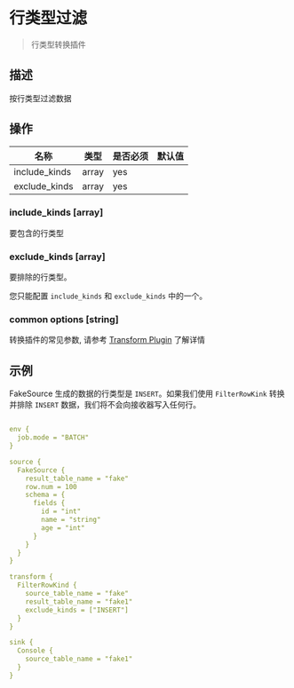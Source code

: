 # 行类型过滤

> 行类型转换插件

## 描述

按行类型过滤数据

## 操作

|      名称       |  类型   | 是否必须 | 默认值 |
|---------------|-------|------|-----|
| include_kinds | array | yes  |     |
| exclude_kinds | array | yes  |     |

### include_kinds [array]

要包含的行类型

### exclude_kinds [array]

要排除的行类型。

您只能配置 `include_kinds` 和 `exclude_kinds` 中的一个。

### common options [string]

转换插件的常见参数, 请参考  [Transform Plugin](common-options.md) 了解详情

## 示例

FakeSource 生成的数据的行类型是 `INSERT`。如果我们使用 `FilterRowKink` 转换并排除 `INSERT` 数据，我们将不会向接收器写入任何行。

```yaml

env {
  job.mode = "BATCH"
}

source {
  FakeSource {
    result_table_name = "fake"
    row.num = 100
    schema = {
      fields {
        id = "int"
        name = "string"
        age = "int"
      }
    }
  }
}

transform {
  FilterRowKind {
    source_table_name = "fake"
    result_table_name = "fake1"
    exclude_kinds = ["INSERT"]
  }
}

sink {
  Console {
    source_table_name = "fake1"
  }
}
```

